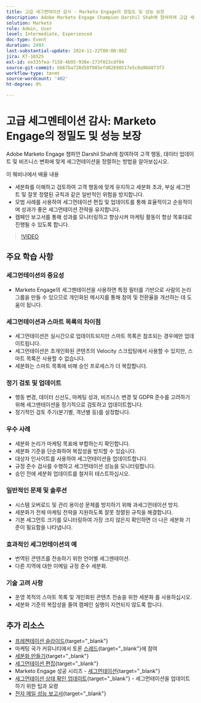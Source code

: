 ```yaml
---
title: 고급 세그멘테이션 감사 - Marketo Engage의 정밀도 및 성능 보장
description: Adobe Marketo Engage Champion Darshil Shah에 참여하여 고급 세분화 감사를 숙지하고, 세분화 전략을 최적화하는 방법을 배우고, 고객 행동에 맞게 조정하고, GDPR 준수를 유지하며, 모범 사례 및 실시간 업데이트를 통해 마케팅 성능을 향상시킵니다.
solution: Marketo
role: Admin, User
level: Intermediate, Experienced
doc-type: Event
duration: 2493
last-substantial-update: 2024-11-22T00:00:00Z
jira: KT-16525
exl-id: ee335fea-f158-4b95-930e-273f023cdf04
source-git-commit: bb67ba728d50f085efd02698517e5c0a9bb073f3
workflow-type: tm+mt
source-wordcount: '402'
ht-degree: 0%

---
```


# 고급 세그멘테이션 감사: Marketo Engage의 정밀도 및 성능 보장

Adobe Marketo Engage 챔피언 Darshil Shah에 참여하여 고객 행동, 데이터 업데이트 및 비즈니스 변화에 맞게 세그먼테이션을 정렬하는 방법을 알아보십시오.

이 웨비나에서 배울 내용

* 세분화를 이해하고 검토하여 고객 행동에 맞게 유지하고 세분화 초과, 부실 세그먼트 및 잘못 정렬된 규칙과 같은 일반적인 위험을 방지합니다.
* 모범 사례를 사용하여 세그먼테이션 편집 및 업데이트를 통해 효율적이고 순응적이며 성과가 좋은 세그먼테이션 전략을 유지합니다.
* 캠페인 보고서를 통해 성과를 모니터링하고 향상시켜 마케팅 활동이 항상 목표대로 진행될 수 있도록 합니다.

>[!VIDEO](https://video.tv.adobe.com/v/3439383/?learn=on&enablevpops)

## 주요 학습 사항

### 세그먼테이션의 중요성

* Marketo Engage의 세그멘테이션을 사용하면 특정 필터를 기반으로 사람의 논리 그룹을 만들 수 있으므로 개인화된 메시지를 통해 참여 및 전환율을 개선하는 데 도움이 됩니다.

### 세그먼테이션과 스마트 목록의 차이점

* 세그먼테이션은 실시간으로 업데이트되지만 스마트 목록은 참조되는 경우에만 업데이트됩니다.
* 세그먼테이션은 초개인화된 콘텐츠의 Velocity 스크립팅에서 사용할 수 있지만, 스마트 목록은 사용할 수 없습니다.
* 세분화는 스마트 목록에 비해 승인 프로세스가 더 복잡합니다.

### 정기 검토 및 업데이트

* 행동 변경, 데이터 신선도, 마케팅 성과, 비즈니스 변경 및 GDPR 준수를 고려하기 위해 세그멘테이션을 정기적으로 검토하고 업데이트합니다.
* 정기적인 검토 주기(분기별, 격년별 등)를 설정합니다.

### 우수 사례

* 세분화 논리가 마케팅 목표에 부합하는지 확인합니다.
* 세분화 기준을 단순화하여 복잡성을 방지할 수 있습니다.
* 대상자 인사이트를 사용하여 세그먼테이션을 업데이트합니다.
* 규정 준수 검사를 수행하고 세그먼테이션 성능을 모니터링합니다.
* 승인 전에 세분화 업데이트를 철저히 테스트하십시오.

### 일반적인 문제 및 솔루션

* 시스템 오버로드 및 관리 용이성 문제를 방지하기 위해 과세그먼테이션 방지.
* 세분화가 전체 마케팅 전략을 지원하도록 잘못 정렬된 규칙을 해결합니다.
* 기본 세그먼트 크기를 모니터링하여 가장 크지 않은지 확인하면 더 나은 세분화 기준이 필요함을 나타냅니다.

### 효과적인 세그먼테이션의 예

* 번역된 콘텐츠를 전송하기 위한 언어별 세그멘테이션.
* 다른 지역에 대한 이메일 규정 준수 세분화.

### 기술 고려 사항

* 운영 목적의 스마트 목록 및 개인화된 콘텐츠 전송을 위한 세분화 를 사용하십시오.
* 세분화 기준의 복잡성을 줄여 캠페인 실행이 지연되지 않도록 합니다.

## 추가 리소스

* [프레젠테이션 슬라이드](https://engage.adobe.com/rs/360-KCI-804/images/AME_Learn%20From%20your%20peers%20Webinar_Advanced%20segmentation%20Audits.pdf?version=0){target="_blank"}
* 마케팅 국가 커뮤니티에서 토론 [스레드](https://nation.marketo.com/t5/product-discussions/register-now-learn-from-your-peers-advanced-segmentation-audits/td-p/353460){target="_blank"}에 참여
* [세분화 만들기](https://experienceleague.adobe.com/ko/docs/marketo/using/product-docs/personalization/segmentation-and-snippets/segmentation/create-a-segmentation){target="_blank"}
* [세그먼테이션 편집](https://experienceleague.adobe.com/ko/docs/marketo/using/product-docs/personalization/segmentation-and-snippets/segmentation/edit-a-segmentation){target="_blank"}
* Marketo Engage 성공 시리즈 - [세그먼테이션](https://nation.marketo.com/t5/product-blogs/marketo-success-series-segmentation/ba-p/304969){target="_blank"}
* [세그먼테이션 상태 확인 업데이트](https://nation.marketo.com/t5/product-blogs/segmentation-health-check-updates-tips-and-tricks-for-keeping/ba-p/241963){target="_blank"} - 세그먼테이션을 업데이트하기 위한 팁과 요령
* [전자 메일 성능 보고서](https://experienceleague.adobe.com/ko/docs/marketo/using/product-docs/email-marketing/email-programs/email-program-data/email-performance-report){target="_blank"}
